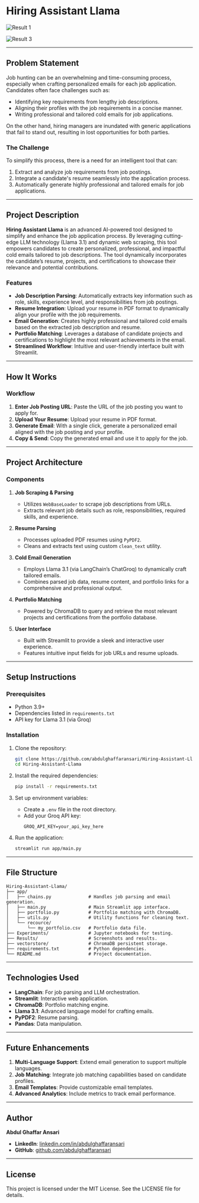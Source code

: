 # Hiring Assistant Llama

![Result 1](https://github.com/abdulghaffaransari/Hiring-Assistant-Llama/blob/main/Results/Result1.png)

![Result 3](https://github.com/abdulghaffaransari/Hiring-Assistant-Llama/blob/main/Results/Result3.png)

---

## Problem Statement

Job hunting can be an overwhelming and time-consuming process, especially when crafting personalized emails for each job application. Candidates often face challenges such as:

- Identifying key requirements from lengthy job descriptions.
- Aligning their profiles with the job requirements in a concise manner.
- Writing professional and tailored cold emails for job applications.

On the other hand, hiring managers are inundated with generic applications that fail to stand out, resulting in lost opportunities for both parties.

### The Challenge
To simplify this process, there is a need for an intelligent tool that can:

1. Extract and analyze job requirements from job postings.
2. Integrate a candidate's resume seamlessly into the application process.
3. Automatically generate highly professional and tailored emails for job applications.

---

## Project Description

**Hiring Assistant Llama** is an advanced AI-powered tool designed to simplify and enhance the job application process. By leveraging cutting-edge LLM technology (Llama 3.1) and dynamic web scraping, this tool empowers candidates to create personalized, professional, and impactful cold emails tailored to job descriptions. The tool dynamically incorporates the candidate’s resume, projects, and certifications to showcase their relevance and potential contributions.

### Features

- **Job Description Parsing**: Automatically extracts key information such as role, skills, experience level, and responsibilities from job postings.
- **Resume Integration**: Upload your resume in PDF format to dynamically align your profile with the job requirements.
- **Email Generation**: Creates highly professional and tailored cold emails based on the extracted job description and resume.
- **Portfolio Matching**: Leverages a database of candidate projects and certifications to highlight the most relevant achievements in the email.
- **Streamlined Workflow**: Intuitive and user-friendly interface built with Streamlit.

---

## How It Works

### Workflow

1. **Enter Job Posting URL**: Paste the URL of the job posting you want to apply for.
2. **Upload Your Resume**: Upload your resume in PDF format.
3. **Generate Email**: With a single click, generate a personalized email aligned with the job posting and your profile.
4. **Copy & Send**: Copy the generated email and use it to apply for the job.

---

## Project Architecture

### Components

1. **Job Scraping & Parsing**
   - Utilizes `WebBaseLoader` to scrape job descriptions from URLs.
   - Extracts relevant job details such as role, responsibilities, required skills, and experience.

2. **Resume Parsing**
   - Processes uploaded PDF resumes using `PyPDF2`.
   - Cleans and extracts text using custom `clean_text` utility.

3. **Cold Email Generation**
   - Employs Llama 3.1 (via LangChain’s ChatGroq) to dynamically craft tailored emails.
   - Combines parsed job data, resume content, and portfolio links for a comprehensive and professional output.

4. **Portfolio Matching**
   - Powered by ChromaDB to query and retrieve the most relevant projects and certifications from the portfolio database.

5. **User Interface**
   - Built with Streamlit to provide a sleek and interactive user experience.
   - Features intuitive input fields for job URLs and resume uploads.

---

## Setup Instructions

### Prerequisites

- Python 3.9+
- Dependencies listed in `requirements.txt`
- API key for Llama 3.1 (via Groq)

### Installation

1. Clone the repository:
   ```bash
   git clone https://github.com/abdulghaffaransari/Hiring-Assistant-Llama.git
   cd Hiring-Assistant-Llama
   ```

2. Install the required dependencies:
   ```bash
   pip install -r requirements.txt
   ```

3. Set up environment variables:
   - Create a `.env` file in the root directory.
   - Add your Groq API key:
     ```
     GROQ_API_KEY=your_api_key_here
     ```

4. Run the application:
   ```bash
   streamlit run app/main.py
   ```

---

## File Structure

```plaintext
Hiring-Assistant-Llama/
├── app/
│   ├── chains.py              # Handles job parsing and email generation.
│   ├── main.py                # Main Streamlit app interface.
│   ├── portfolio.py           # Portfolio matching with ChromaDB.
│   ├── utils.py               # Utility functions for cleaning text.
│   └── recource/
│       └── my_portfolio.csv   # Portfolio data file.
├── Experiments/               # Jupyter notebooks for testing.
├── Results/                   # Screenshots and results.
├── vectorstore/               # ChromaDB persistent storage.
├── requirements.txt           # Python dependencies.
└── README.md                  # Project documentation.
```

---

## Technologies Used

- **LangChain**: For job parsing and LLM orchestration.
- **Streamlit**: Interactive web application.
- **ChromaDB**: Portfolio matching engine.
- **Llama 3.1**: Advanced language model for crafting emails.
- **PyPDF2**: Resume parsing.
- **Pandas**: Data manipulation.

---

## Future Enhancements

1. **Multi-Language Support**: Extend email generation to support multiple languages.
2. **Job Matching**: Integrate job matching capabilities based on candidate profiles.
3. **Email Templates**: Provide customizable email templates.
4. **Advanced Analytics**: Include metrics to track email performance.

---

## Author

**Abdul Ghaffar Ansari**

- **LinkedIn**: [linkedin.com/in/abdulghaffaransari](https://www.linkedin.com/in/abdulghaffaransari/)
- **GitHub**: [github.com/abdulghaffaransari](https://github.com/abdulghaffaransari/)

---

## License

This project is licensed under the MIT License. See the LICENSE file for details.

